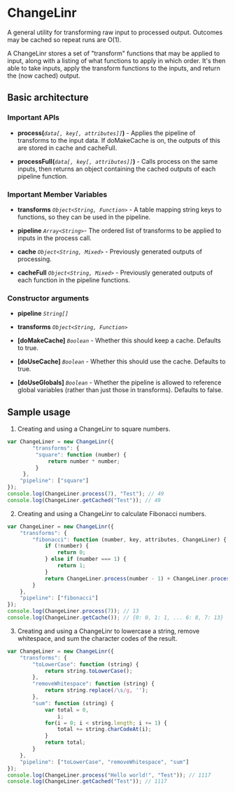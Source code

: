 # ChangeLinr

A general utility for transforming raw input to processed output. Outcomes may be cached so repeat runs are O(1).

A ChangeLinr stores a set of "transform" functions that may be applied to input, along with a listing of what functions to apply in which order. It's then able to take inputs, apply the transform functions to the inputs, and return the (now  cached) output.


## Basic architecture

### Important APIs

* **process(***`data[, key[, attributes]]`***)** - Applies the pipeline of transforms to the input data. If doMakeCache is on, the outputs of this are stored in cache and cacheFull.

* **processFull(***`data[, key[, attributes]]`***)** - Calls process on the same inputs, then returns an object containing the cached outputs of each pipeline function.

### Important Member Variables

* **transforms** *`Object<String, Function>`* - A table mapping string keys to functions, so they can be used in the pipeline.

* **pipeline** *`Array<String>`*- The ordered list of transforms to be applied to inputs in the process call.

* **cache** *`Object<String, Mixed>`* - Previously generated outputs of processing.

* **cacheFull** *`Object<String, Mixed>`* - Previously generated outputs of each function in the pipeline functions.

### Constructor arguments

* **pipeline** *`String[]`*

* **transforms** *`Object<String, Function>`*

* **[doMakeCache]** *`Boolean`* - Whether this should keep a cache. Defaults to true.

* **[doUseCache]** *`Boolean`* - Whether this should use the cache. Defaults to true.

* **[doUseGlobals]** *`Boolean`* - Whether the pipeline is allowed to reference 
global variables (rather than just those in transforms). Defaults to false.



## Sample usage

1.  Creating and using a ChangeLinr to square numbers.

  ```javascript
  var ChangeLiner = new ChangeLinr({
          "transforms": {
           "square": function (number) {
               return number * number;
           }    
       },
      "pipeline": ["square"]
  });
  console.log(ChangeLiner.process(7), "Test"); // 49
  console.log(ChangeLiner.getCached("Test")); // 49
  ```

2. Creating and using a ChangeLinr to calculate Fibonacci numbers.

  ```javascript
  var ChangeLiner = new ChangeLinr({
      "transforms": {
          "fibonacci": function (number, key, attributes, ChangeLiner) {
              if (!number) {
                  return 0;
              } else if (number === 1) {
                  return 1;
              }
              return ChangeLiner.process(number - 1) + ChangeLiner.process(number - 2);
          }
      },
      "pipeline": ["fibonacci"]
  });
  console.log(ChangeLiner.process(7)); // 13
  console.log(ChangeLiner.getCache()); // {0: 0, 1: 1, ... 6: 8, 7: 13}
  ```

3. Creating and using a ChangeLinr to lowercase a string, remove whitespace, and sum the character codes of the result. 

  ```javascript
  var ChangeLiner = new ChangeLinr({
      "transforms": {
          "toLowerCase": function (string) {
              return string.toLowerCase();
          },
          "removeWhitespace": function (string) {
              return string.replace(/\s/g, '');
          },
          "sum": function (string) {
              var total = 0,
                  i;
              for(i = 0; i < string.length; i += 1) {
                  total += string.charCodeAt(i);
              }
              return total;
          }
      },
      "pipeline": ["toLowerCase", "removeWhitespace", "sum"]
  });
  console.log(ChangeLiner.process("Hello world!", "Test")); // 1117
  console.log(ChangeLiner.getCached("Test")); // 1117
  ```
